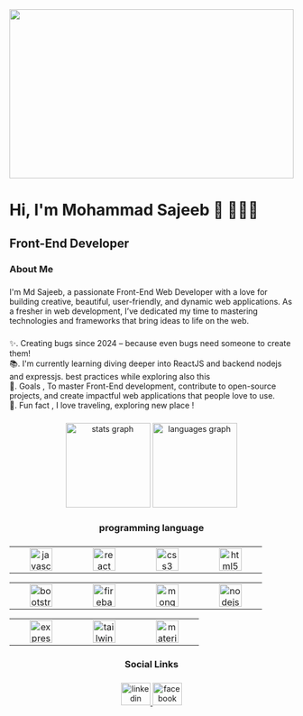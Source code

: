 
<div align="center">
  <img height="300" width="100%" src="https://i.ibb.co.com/S5S2sYz/istockphoto-1356364268-612x612.jpg"  />
</div>

<h1 align="left">Hi, I'm Mohammad Sajeeb 👋 👨🏻‍💻</h1>

####

<h2 align="left">Front-End Developer</h2>

###

<h3 align="left">About Me</h3>

###

<p align="left">I'm Md Sajeeb, a passionate Front-End Web Developer with a love for building creative, beautiful, user-friendly, and dynamic web applications. As a fresher in web development, I’ve dedicated my time to mastering technologies and frameworks that bring ideas to life on the web.</p>

###

<p align="left">✨. Creating bugs since 2024 – because even bugs need someone to create them!<br>📚. I'm currently learning diving deeper into ReactJS and backend nodejs and expressjs. best practices while exploring also this<br>🎯. Goals , To master Front-End development, contribute to open-source projects, and create impactful web applications that people love to use.<br>🎲. Fun fact , I love traveling, exploring new place !</p>

###

<div align="center">
  <img src="https://github-readme-stats.vercel.app/api?username=Md-Sajeeb001&hide_title=false&hide_rank=false&show_icons=true&include_all_commits=true&count_private=true&disable_animations=false&theme=dracula&locale=en&hide_border=false&order=1" height="150" alt="stats graph"  />
  <img src="https://github-readme-stats.vercel.app/api/top-langs?username=Md-Sajeeb001&locale=en&hide_title=false&layout=compact&card_width=320&langs_count=5&theme=dracula&hide_border=false&order=2" height="150" alt="languages graph"  />
</div>

###

<h3 align="center">programming language</h3>

###

<table align="center">
  <tr>
    <td align="center" width="96">
      <a href="#macropower-tech">
         <img src="https://cdn.jsdelivr.net/gh/devicons/devicon/icons/javascript/javascript-original.svg" height="40" alt="javascript 
         logo"  />
      </a>
    </td>
    <td align="center" width="96">
      <a href="#macropower-tech">
        <img src="https://cdn.jsdelivr.net/gh/devicons/devicon/icons/react/react-original.svg" height="40" alt="react logo"  />
      </a>
    </td>
    <td align="center" width="96">
      <a href="#macropower-tech">
       <img src="https://cdn.jsdelivr.net/gh/devicons/devicon/icons/css3/css3-original.svg" height="40" alt="css3 logo"  />
      </a>
    </td>
    <td align="center" width="96">
      <a href="#macropower-tech">
         <img src="https://cdn.jsdelivr.net/gh/devicons/devicon/icons/html5/html5-original.svg" height="40" alt="html5 logo"  />
      </a>
    </td>
  </tr>
</table>
<table align="center">
     <td align="center" width="96">
      <a href="#macropower-tech" >
       <img src="https://cdn.jsdelivr.net/gh/devicons/devicon/icons/bootstrap/bootstrap-original.svg" height="40" alt="bootstrap logo"  
       />
      </a>
    </td>
    <td align="center" width="96"> 
      <a href="#macropower-tech" >
        <img src="https://cdn.jsdelivr.net/gh/devicons/devicon/icons/firebase/firebase-plain.svg" height="40" alt="firebase logo"  />
      </a>
    </td>
    <td align="center"  width="96">
      <a href="#macropower-tech">
        <img src="https://cdn.jsdelivr.net/gh/devicons/devicon/icons/mongodb/mongodb-original.svg" height="40" alt="mongodb logo"  />
      </a>
    </td>
    <td align="center" width="96">
      <a href="#macropower-tech" >
        <img src="https://cdn.jsdelivr.net/gh/devicons/devicon/icons/nodejs/nodejs-original.svg" height="40" alt="nodejs logo"  />
      </a>
    </td>
</table>
<table align="center">
   <td align="center" width="96">
      <a href="#macropower-tech" >
        <img src="https://cdn.jsdelivr.net/gh/devicons/devicon/icons/express/express-original.svg" height="40" alt="express logo"  />
      </a>
    </td>
     <td align="center" width="96">
      <a href="#macropower-tech" >
       <img src="https://cdn.jsdelivr.net/gh/devicons/devicon/icons/tailwindcss/tailwindcss-original-wordmark.svg" height="40" 
       alt="tailwindcss logo"  />
      </a>
    </td>
     <td align="center" width="96">
      <a href="#macropower-tech" >
       <img src="https://cdn.jsdelivr.net/gh/devicons/devicon/icons/materialui/materialui-original.svg" height="40" alt="materialui 
       logo"  />
    </td>
</table>

###

<h3 align="center">Social Links</h3>

###


<div align="center">
  <a href="https://www.linkedin.com/in/md-sajeeb-0b4a1731b/" target="_blank">
    <img src="https://raw.githubusercontent.com/maurodesouza/profile-readme-generator/master/src/assets/icons/social/linkedin/default.svg" width="52" height="40" alt="linkedin logo"  />
  </a>
  <a href="https://www.facebook.com/saj.eeb.306309" target="_blank">
    <img src="https://raw.githubusercontent.com/maurodesouza/profile-readme-generator/master/src/assets/icons/social/facebook/default.svg" width="52" height="40" alt="facebook logo"  />
  </a>
</div>

###
